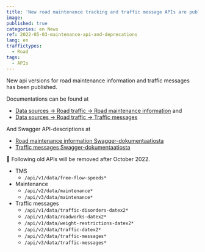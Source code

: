 ```yaml
---
title: 'New road maintenance tracking and traffic message APIs are published and deprecation of old APIs in six months'
image:
published: true
categories: en News
ref: 2022-05-03-maintenance-api-and-deprecations
lang: en
traffictypes:
  - Road
tags:
  - APIs
---
```


New api versions for road maintenance information and traffic messages has been published.

Documentations can be found at

* [Data sources -> Road traffic -> Road maintenance information](/en/road-traffic/#road-maintenance-information) and
* [Data sources -> Road traffic -> Traffic messages](/en/road-traffic/#traffic-messages)

And Swagger API-descriptions at 
* [Road maintenance information Swagger-dokumentaatiosta](https://tie.digitraffic.fi/swagger/#/Maintenance)
* [Traffic messages Swagger-dokumentaatiosta](https://tie.digitraffic.fi/swagger/#/Traffic%20message)

🔴 Following old APIs will be removed after October 2022.
* TMS
  * `/api/v1/data/free-flow-speeds*`
* Maintenance
  * `/api/v2/data/maintenance*`
  * `/api/v3/data/maintenance*`
* Traffic messages
  * `/api/v1/data/traffic-disorders-datex2*`
  * `/api/v1/data/roadworks-datex2*`
  * `/api/v1/data/weight-restrictions-datex2*`
  * `/api/v2/data/traffic-datex2*`
  * `/api/v3/data/traffic-messages*`
  * `/api/v3/data/traffic-messages*`
